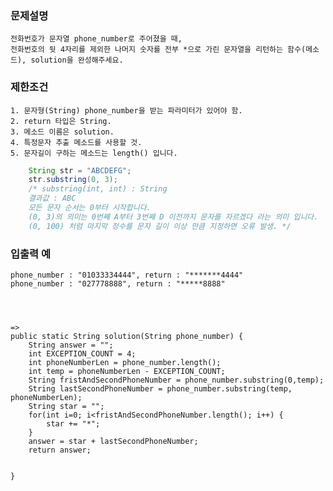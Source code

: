 ### 문제설명
    전화번호가 문자열 phone_number로 주어졌을 때, 
    전화번호의 뒷 4자리를 제외한 나머지 숫자를 전부 *으로 가린 문자열을 리턴하는 함수(메소드), solution을 완성해주세요.

### 제한조건
    1. 문자형(String) phone_number을 받는 파라미터가 있어야 함.
    2. return 타입은 String.
    3. 메소드 이름은 solution.
    4. 특정문자 추출 메소드를 사용할 것.
    5. 문자길이 구하는 메소드는 length() 입니다.
```java
    String str = "ABCDEFG";
    str.substring(0, 3); 
    /* substring(int, int) : String
    결과값 : ABC
    모든 문자 순서는 0부터 시작합니다.
    (0, 3)의 의미는 0번째 A부터 3번째 D 이전까지 문자를 자르겠다 라는 의미 입니다.
    (0, 100) 처럼 마지막 정수를 문자 길이 이상 만큼 지정하면 오류 발생. */
```

### 입출력 예
    phone_number : "01033334444", return : "*******4444"
    phone_number : "027778888", return : "*****8888"




    =>
    public static String solution(String phone_number) {
		String answer = "";
		int EXCEPTION_COUNT = 4;
		int phoneNumberLen = phone_number.length();
		int temp = phoneNumberLen - EXCEPTION_COUNT;
		String fristAndSecondPhoneNumber = phone_number.substring(0,temp);
		String lastSecondPhoneNumber = phone_number.substring(temp, phoneNumberLen);
		String star = "";
		for(int i=0; i<fristAndSecondPhoneNumber.length(); i++) {
			star += "*";
		}
		answer = star + lastSecondPhoneNumber;
		return answer;
	
		
	}
	